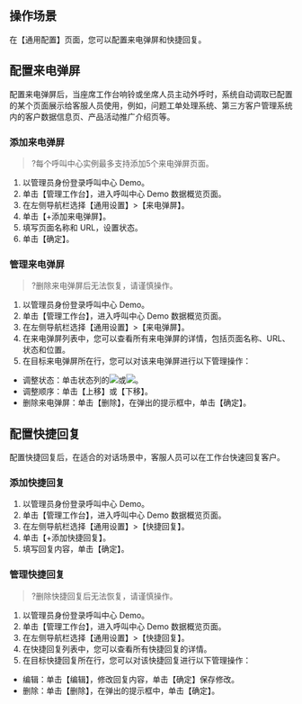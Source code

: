 ## 操作场景
在【通用配置】页面，您可以配置来电弹屏和快捷回复。

## 配置来电弹屏
配置来电弹屏后，当座席工作台响铃或坐席人员主动外呼时，系统自动调取已配置的某个页面展示给客服人员使用，例如，问题工单处理系统、第三方客户管理系统内的客户数据信息页、产品活动推广介绍页等。


### 添加来电弹屏
>?每个呼叫中心实例最多支持添加5个来电弹屏页面。
	
1. 以管理员身份登录呼叫中心 Demo。
2. 单击【管理工作台】，进入呼叫中心 Demo 数据概览页面。
3. 在左侧导航栏选择【通用设置】>【来电弹屏】。
4. 单击【+添加来电弹屏】。
5. 填写页面名称和 URL，设置状态。
6. 单击【确定】。

### 管理来电弹屏
>?删除来电弹屏后无法恢复，请谨慎操作。

1. 以管理员身份登录呼叫中心 Demo。
2. 单击【管理工作台】，进入呼叫中心 Demo 数据概览页面。
3. 在左侧导航栏选择【通用设置】>【来电弹屏】。
4. 在来电弹屏列表中，您可以查看所有来电弹屏的详情，包括页面名称、URL、状态和位置。
5. 在目标来电弹屏所在行，您可以对该来电弹屏进行以下管理操作：
 - 调整状态：单击状态列的<img src="https://main.qcloudimg.com/raw/2811e3a23d9533b401a90f6602bd322f.png"  style="margin:0;">或<img src="https://main.qcloudimg.com/raw/06fadbce2554423e417d8385596ae5ef.png"  style="margin:0;">。
 - 调整顺序：单击【上移】或【下移】。
 - 删除来电弹屏：单击【删除】，在弹出的提示框中，单击【确定】。

## 配置快捷回复
配置快捷回复后，在适合的对话场景中，客服人员可以在工作台快速回复客户。

### 添加快捷回复
	
1. 以管理员身份登录呼叫中心 Demo。
2. 单击【管理工作台】，进入呼叫中心 Demo 数据概览页面。
3. 在左侧导航栏选择【通用设置】>【快捷回复】。
4. 单击【+添加快捷回复】。
5. 填写回复内容，单击【确定】。

### 管理快捷回复
>?删除快捷回复后无法恢复，请谨慎操作。

1. 以管理员身份登录呼叫中心 Demo。
2. 单击【管理工作台】，进入呼叫中心 Demo 数据概览页面。
3. 在左侧导航栏选择【通用设置】>【快捷回复】。
4. 在快捷回复列表中，您可以查看所有快捷回复的详情。
5. 在目标快捷回复所在行，您可以对该快捷回复进行以下管理操作：
 - 编辑：单击【编辑】，修改回复内容，单击【确定】保存修改。
 - 删除：单击【删除】，在弹出的提示框中，单击【确定】。

